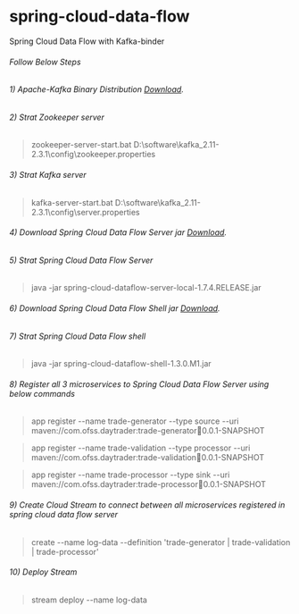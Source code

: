 # spring-cloud-data-flow
Spring Cloud Data Flow with Kafka-binder 

###### Follow Below Steps

###### 1) Apache-Kafka Binary Distribution [Download](http://apachemirror.wuchna.com/kafka/2.3.1/kafka_2.11-2.3.1.tgz).

###### 2) Strat Zookeeper server
> zookeeper-server-start.bat D:\software\kafka_2.11-2.3.1\config\zookeeper.properties

###### 3) Strat Kafka server 
> kafka-server-start.bat D:\software\kafka_2.11-2.3.1\config\server.properties

###### 4) Download Spring Cloud Data Flow Server jar [Download](https://repo.spring.io/milestone/org/springframework/cloud/spring-cloud-dataflow-server-local/1.7.4.RELEASE/spring-cloud-dataflow-server-local-1.7.4.RELEASE.jar).

###### 5) Strat Spring Cloud Data Flow Server 
> java -jar spring-cloud-dataflow-server-local-1.7.4.RELEASE.jar

###### 6) Download Spring Cloud Data Flow Shell jar [Download](http://repo.spring.io/milestone/org/springframework/cloud/spring-cloud-dataflow-shell/1.3.0.M1/spring-cloud-dataflow-shell-1.3.0.M1.jar).

###### 7) Strat Spring Cloud Data Flow shell 
> java -jar spring-cloud-dataflow-shell-1.3.0.M1.jar

###### 8) Register all 3 microservices to Spring Cloud Data Flow Server using below commands
> app register --name trade-generator --type source --uri maven://com.ofss.daytrader:trade-generator:jar:0.0.1-SNAPSHOT

> app register --name trade-validation --type processor --uri maven://com.ofss.daytrader:trade-validation:jar:0.0.1-SNAPSHOT

> app register --name trade-processor --type sink --uri maven://com.ofss.daytrader:trade-processor:jar:0.0.1-SNAPSHOT

###### 9) Create Cloud Stream to connect between all microservices registered in spring cloud data flow server
> create --name log-data --definition 'trade-generator | trade-validation | trade-processor'

###### 10) Deploy Stream 
> stream deploy --name log-data
